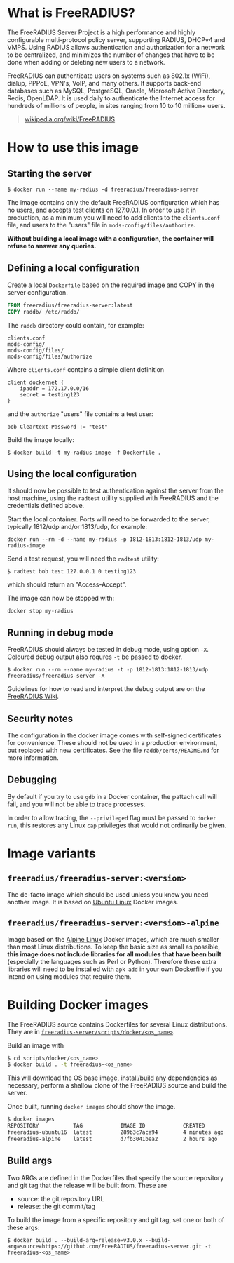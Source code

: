 # What is FreeRADIUS?

The FreeRADIUS Server Project is a high performance and highly
configurable multi-protocol policy server, supporting RADIUS, DHCPv4
and VMPS. Using RADIUS allows authentication and authorization for a network
to be centralized, and minimizes the number of changes that have to
be done when adding or deleting new users to a network.

FreeRADIUS can authenticate users on systems such as 802.1x
(WiFi), dialup, PPPoE, VPN's, VoIP, and many others.  It supports
back-end databases such as MySQL, PostgreSQL, Oracle, Microsoft
Active Directory, Redis, OpenLDAP. It is used daily to
authenticate the Internet access for hundreds of millions of
people, in sites ranging from 10 to 10 million+ users.

> [wikipedia.org/wiki/FreeRADIUS](https://en.wikipedia.org/wiki/FreeRADIUS)


# How to use this image

## Starting the server

```console
$ docker run --name my-radius -d freeradius/freeradius-server
```

The image contains only the default FreeRADIUS configuration which
has no users, and accepts test clients on 127.0.0.1. In order to
use it in production, as a minimum you will need to add clients to
the `clients.conf` file, and users to the "users" file in
`mods-config/files/authorize`.

**Without building a local image with a configuration, the
container will refuse to answer any queries.**


## Defining a local configuration

Create a local `Dockerfile` based on the required image and
COPY in the server configuration.

```Dockerfile
FROM freeradius/freeradius-server:latest
COPY raddb/ /etc/raddb/
```

The `raddb` directory could contain, for example:

```
clients.conf
mods-config/
mods-config/files/
mods-config/files/authorize
```

Where `clients.conf` contains a simple client definition

```
client dockernet {
	ipaddr = 172.17.0.0/16
	secret = testing123
}
```

and the `authorize` "users" file contains a test user:

```
bob	Cleartext-Password := "test"
```

Build the image locally:

```console
$ docker build -t my-radius-image -f Dockerfile .
```


## Using the local configuration

It should now be possible to test authentication against the
server from the host machine, using the `radtest` utility supplied
with FreeRADIUS and the credentials defined above.

Start the local container. Ports will need to be forwarded to the
server, typically 1812/udp and/or 1813/udp, for example:

```console
docker run --rm -d --name my-radius -p 1812-1813:1812-1813/udp my-radius-image
```

Send a test request, you will need the `radtest` utility:

```console
$ radtest bob test 127.0.0.1 0 testing123
```

which should return an "Access-Accept".

The image can now be stopped with:

```console
docker stop my-radius
```


## Running in debug mode

FreeRADIUS should always be tested in debug mode, using option
`-X`. Coloured debug output also requres `-t` be passed to docker.

```console
$ docker run --rm --name my-radius -t -p 1812-1813:1812-1813/udp freeradius/freeradius-server -X
```

Guidelines for how to read and interpret the debug output are on the
[FreeRADIUS Wiki](https://wiki.freeradius.org/radiusd-X).


## Security notes

The configuration in the docker image comes with self-signed
certificates for convenience. These should not be used in a
production environment, but replaced with new certificates. See
the file `raddb/certs/README.md` for more information.


## Debugging

By default if you try to use `gdb` in a Docker container, the
pattach call will fail, and you will not be able to trace
processes.

In order to allow tracing, the ``--privileged`` flag must be
passed to ``docker run``, this restores any Linux ``cap``
privileges that would not ordinarily be given.


# Image variants

## `freeradius/freeradius-server:<version>`

The de-facto image which should be used unless you know you need
another image. It is based on
[Ubuntu Linux](https://hub.docker.com/_/ubuntu/) Docker images.


## `freeradius/freeradius-server:<version>-alpine`

Image based on the [Alpine Linux](https://hub.docker.com/_/alpine/)
Docker images, which are much smaller than most Linux
distributions. To keep the basic size as small as possible, **this
image does not include libraries for all modules that have been
built** (especially the languages such as Perl or Python). Therefore
these extra libraries will need to be installed with `apk add` in
your own Dockerfile if you intend on using modules that require
them.


# Building Docker images

The FreeRADIUS source contains Dockerfiles for several Linux
distributions. They are in
[`freeradius-server/scripts/docker/<os_name>`](https://github.com/FreeRADIUS/freeradius-server/tree/v3.0.x/scripts/docker).

Build an image with

```bash
$ cd scripts/docker/<os_name>
$ docker build . -t freeradius-<os_name>
```

This will download the OS base image, install/build any dependencies
as necessary, perform a shallow clone of the FreeRADIUS source and
build the server.

Once built, running ``docker images`` should show the image.

```bash
$ docker images
REPOSITORY           TAG            IMAGE ID            CREATED             SIZE
freeradius-ubuntu16  latest         289b3c7aca94        4 minutes ago       218MB
freeradius-alpine    latest         d7fb3041bea2        2 hours ago         88.6MB
```


## Build args

Two ARGs are defined in the Dockerfiles that specify the source
repository and git tag that the release will be built from. These
are

- source: the git repository URL
- release: the git commit/tag

To build the image from a specific repository and git tag, set one
or both of these args:

```console
$ docker build . --build-arg=release=v3.0.x --build-arg=source=https://github.com/FreeRADIUS/freeradius-server.git -t freeradius-<os_name>
```
